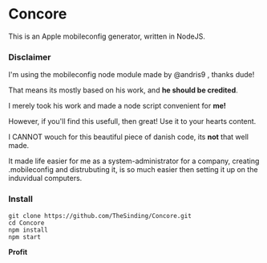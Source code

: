# Concore
This is an Apple mobileconfig generator, written in NodeJS.

### Disclaimer
I'm using the mobileconfig node module made by @andris9 , thanks dude!

That means its mostly based on his work, and **he should be credited**.

I merely took his work and made a node script convenient for **me!**

However, if you'll find this usefull, then great! Use it to your hearts content.

I CANNOT wouch for this beautiful piece of danish code, its **not** that well made. 

It made life easier for me as a system-administrator for a company, creating .mobileconfig and distrubuting it, is so much easier then setting it up on the induvidual computers. 

### Install
```
git clone https://github.com/TheSinding/Concore.git
cd Concore
npm install
npm start
```

**Profit**


